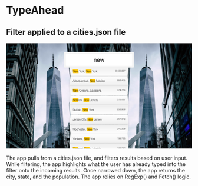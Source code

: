 # TypeAhead

## Filter applied to a cities.json file

![screenshot](image/typeAhead.png)

<p>The app pulls from a cities.json file, and filters results based on user input.  While filtering, the app highlights what the user has already typed into the filter onto the incoming results.  Once narrowed down, the app returns the city, state, and the population.  The app relies on RegExp() and Fetch() logic.</p>